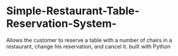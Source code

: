 # Simple-Restaurant-Table-Reservation-System-
Allows the customer to reserve a table with a number of chairs in a restaurant, change his reservation, and cancel it.   built with Python
